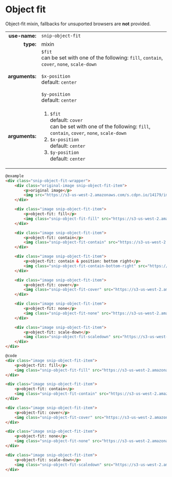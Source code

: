 # Object fit

Object-fit mixin, fallbacks for unsuported browsers are <strong>not</strong> provided.

|  |  |
| ---: | --- |
| **use-name:** | `snip-object-fit` |
| **type:** | mixin |
| **arguments:** | `$fit`<br/>can be set with one of the following: `fill`, `contain`, `cover`, `none`, `scale-down` <br/><br/>`$x-position`<br/>default: `center` <br/><br/>`$y-position`<br/>default: `center`  |
| **arguments:** | <ol><li>`$fit`<br/>default: `cover` <br/>can be set with one of the following: `fill`, `contain`, `cover`, `none`, `scale-down` </li><li>`$x-position`<br/>default: `center` </li><li>`$y-position`<br/>default: `center`</li></ol> |

```html
@example
<div class="snip-object-fit-wrapper">
    <div class="original-image snip-object-fit-item">
        <p>original image</p>
        <img src="https://s3-us-west-2.amazonaws.com/s.cdpn.io/14179/image.png"> 
    </div>

    <div class="image snip-object-fit-item">
        <p>object-fit: fill</p>
        <img class="snip-object-fit-fill" src="https://s3-us-west-2.amazonaws.com/s.cdpn.io/14179/image.png">
    </div>

    <div class="image snip-object-fit-item">
        <p>object-fit: contain</p>
        <img class="snip-object-fit-contain" src="https://s3-us-west-2.amazonaws.com/s.cdpn.io/14179/image.png">
    </div>

    <div class="image snip-object-fit-item">
        <p>object-fit: contain & position: bottom right</p>
        <img class="snip-object-fit-contain-bottom-right" src="https://s3-us-west-2.amazonaws.com/s.cdpn.io/14179/image.png">
    </div>

    <div class="image snip-object-fit-item">
        <p>object-fit: cover</p>
        <img class="snip-object-fit-cover" src="https://s3-us-west-2.amazonaws.com/s.cdpn.io/14179/image.png">
    </div>

    <div class="image snip-object-fit-item">
        <p>object-fit: none</p>
        <img class="snip-object-fit-none" src="https://s3-us-west-2.amazonaws.com/s.cdpn.io/14179/image.png">
    </div>

    <div class="image snip-object-fit-item">
        <p>object-fit: scale-down</p>
        <img class="snip-object-fit-scaledown" src="https://s3-us-west-2.amazonaws.com/s.cdpn.io/14179/image.png">
    </div>
</div>
```

```html
@code
<div class="image snip-object-fit-item">
    <p>object-fit: fill</p>
    <img class="snip-object-fit-fill" src="https://s3-us-west-2.amazonaws.com/s.cdpn.io/14179/image.png">
</div>

<div class="image snip-object-fit-item">
    <p>object-fit: contain</p>
    <img class="snip-object-fit-contain" src="https://s3-us-west-2.amazonaws.com/s.cdpn.io/14179/image.png">
</div>

<div class="image snip-object-fit-item">
    <p>object-fit: cover</p>
    <img class="snip-object-fit-cover" src="https://s3-us-west-2.amazonaws.com/s.cdpn.io/14179/image.png">
</div>

<div class="image snip-object-fit-item">
    <p>object-fit: none</p>
    <img class="snip-object-fit-none" src="https://s3-us-west-2.amazonaws.com/s.cdpn.io/14179/image.png">
</div>

<div class="image snip-object-fit-item">
    <p>object-fit: scale-down</p>
    <img class="snip-object-fit-scaledown" src="https://s3-us-west-2.amazonaws.com/s.cdpn.io/14179/image.png">
</div>
```
